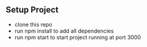 ## Setup Project
* clone this repo
* run npm install to add all dependencies
* run npm start to start project running at port 3000

